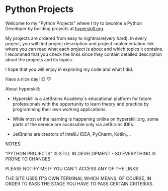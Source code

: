 # Python Projects

Welcome to my "Python Projects" where I try to become a Python Developer by building projects at [hyperskill.org](https://hyperskill.org/).

My projects are ordered from easy to nightmare(very hard).
In every project, you will find project description and project implementation link where you can read what each project is about and which topics it contains.
I recommed that you check the links since they contain detailed description about the projects and its topics.

I hope that you will enjoy in exploring my code and what I did.

Have a nice day! :D ♡

About hyperskill:

- Hyperskill is a JetBrains Academy's educational platform for future professionals with the opportunity to learn theory and practice by programming their own working applications.

- While most of the learning is happening online on hyperskill.org, some parts of the service are accessible only via JetBrains IDEs.

- JetBrains are creators of IntelliJ IDEA, PyCharm, Kotlin,...

NOTES:

"PYTHON PROJECTS" IS STILL IN DEVELOPMENT - SO EVERYTHING IS PRONE TO CHANGES

PLEASE NOTIFY ME IF YOU CAN'T ACCESS ANY OF THE LINKS

THE SITE USES IT'S OWN TERMINAL WHICH MEANS, OF COURSE, IN ORDER TO PASS THE STAGE YOU HAVE TO PASS CERTAIN CRITERIAS.
